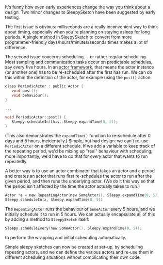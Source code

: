 It's funny how even early experiences change the way you think about a design. Two minor changes to SleepySketch have been suggested by early testing.

<!--more-->

The first issue is obvious: milliseconds are a really inconvenient way to think about timing, especially when you're planning on staying asleep for long periods. A single method in SleepySketch to convert from more programmer-friendly days/hours/minutes/seconds times makes a lot of difference.

The second issue concerns scheduling -- or rather regular
scheduling. Most sampling and communication tasks occur on predictable
schedules, say every five hours. In an <a href="/blog/2013/06/01/actor-systems/" target="_blank">actor
framework</a>, that means the actor instance (or another one) has to
be re-scheduled after the first has run. We can do this within the
definition of the actor, for example using the <code>post()</code>
action:

```c
class PeriodicActor : public Actor {
   void post();
   void behaviour();
}

...

void PeriodicActor::post() {
   Sleepy.scheduleIn(this, Sleepy.expandTime(0, 5));
}
```

(This also demonstrates the <code>expandTime()</code> function to re-schedule after 0 days and 5 hours, incidentally.) Simple, but bad design: we can't re-use <code>PeriodicActor</code> on a different schedule. If we add a variable to keep track of the repeating period, we'd be mixing up "real" behaviour with scheduling; more importantly, we'd have to do that for <em>every</em> actor that wants to run repeatedly.

A better way is to use an actor combinator that takes an actor and a period and creates an actor that runs first re-schedules the actor to run after the given period, and then runs the underlying actor. (We do it this way so that the period isn't affected by the time the actor actually takes to run.)

```c
Actor *a = new RepeatingActor(new SomeActor(), Sleepy.expandTime(0, 5));
Sleepy.scheduleIn(a, Sleepy.expandTime(0, 5))
```

The <code>RepeatingActor</code> runs the behaviour of
<code>SomeActor</code> every 5 hours, and we initially schedule it to
run in 5 hours. We can actually encapsulate all of this by adding a
method to <code>SleepySketch</code> itself:

```c
Sleepy.scheduleEvery(new SomeActor(), Sleepy.expandTime(0, 5));
```

to perform the wrapping and initial scheduling automatically.

Simple sleepy sketches can now be created at set-up, by scheduling
repeating actors, and we can define the various actors and re-use them
in different scheduling situations without complicating their own
code.
